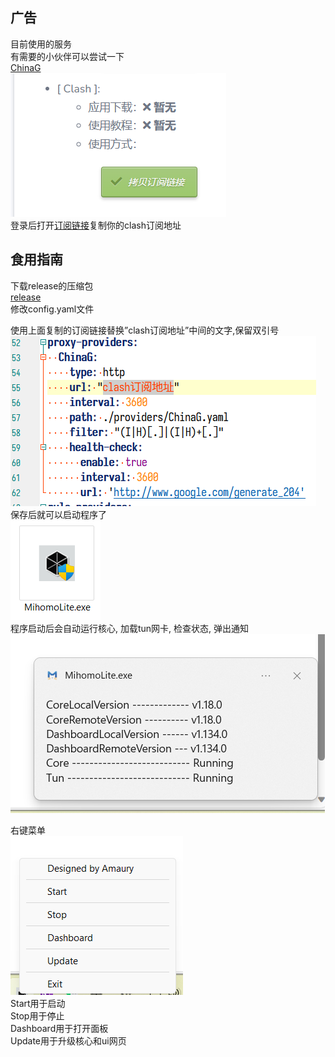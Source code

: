 ## 广告<br>
目前使用的服务<br>
有需要的小伙伴可以尝试一下<br>
[ChinaG](https://j03.tbcache.us/waf/5K7YClTtd4l0qUPD2)<br>
![image](https://github.com/Amaury-GitHub/MihomoLite/blob/master/README_IMG/IMG1.png)<br>
登录后打开[订阅链接](https://y.luxury/user/subscription)复制你的clash订阅地址<br>
## 食用指南<br>
下载release的压缩包<br>
[release](https://github.com/Amaury-GitHub/MihomoLite/releases/download/release/MihomoLite.7z)<br>
修改config.yaml文件<br>
 
使用上面复制的订阅链接替换”clash订阅地址”中间的文字,保留双引号<br>
![image](https://github.com/Amaury-GitHub/MihomoLite/blob/master/README_IMG/IMG2.png)<br>
保存后就可以启动程序了<br>
![image](https://github.com/Amaury-GitHub/MihomoLite/blob/master/README_IMG/IMG3.png)<br>
程序启动后会自动运行核心, 加载tun网卡, 检查状态, 弹出通知<br>
![image](https://github.com/Amaury-GitHub/MihomoLite/blob/master/README_IMG/IMG4.png)<br>

 
右键菜单<br>
![image](https://github.com/Amaury-GitHub/MihomoLite/blob/master/README_IMG/IMG5.png)<br>
Start用于启动<br>
Stop用于停止<br>
Dashboard用于打开面板<br>
Update用于升级核心和ui网页<br>
